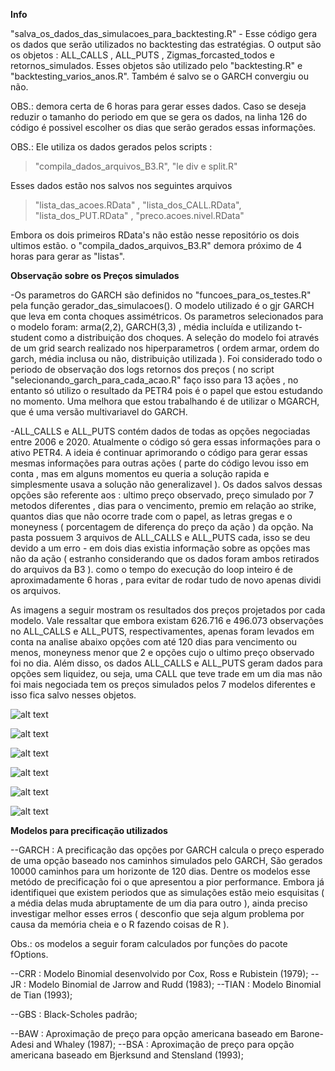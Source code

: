 **Info**

"salva_os_dados_das_simulacoes_para_backtesting.R" - Esse código gera os dados que serão utilizados no backtesting das estratégias. O output são os objetos : ALL_CALLS , ALL_PUTS , Zigmas_forcasted_todos e retornos_simulados. Esses objetos são utilizado pelo "backtesting.R" e "backtesting_varios_anos.R". Também é salvo se o GARCH convergiu ou não.

OBS.: demora certa de 6 horas para gerar esses dados. Caso se deseja reduzir o tamanho do periodo em que se gera os dados, na linha 126 do código é possivel escolher os dias que serão gerados essas informações.

OBS.: Ele utiliza os dados gerados pelos scripts :
> "compila_dados_arquivos_B3.R", "le div e split.R" 

Esses dados estão nos salvos nos seguintes arquivos
> "lista_das_acoes.RData" , "lista_dos_CALL.RData", "lista_dos_PUT.RData" , "preco.acoes.nivel.RData"

Embora os dois primeiros RData's não estão nesse repositório os dois ultimos estão. o "compila_dados_arquivos_B3.R" demora próximo de 4 horas para gerar as "listas".

**Observação sobre os Preços simulados**

-Os parametros do GARCH são definidos no "funcoes_para_os_testes.R" pela função gerador_das_simulacoes(). O modelo utilizado é o gjr GARCH que leva em conta choques assimétricos. Os parametros selecionados para o modelo foram: arma(2,2), GARCH(3,3) , média incluída e utilizando t-student como a distribuição dos choques. A seleção do modelo foi através de um grid search realizado nos hiperparametros ( ordem armar, ordem do garch, média inclusa ou não, distribuição utilizada ). Foi considerado todo o periodo de observação dos logs retornos dos preços ( no script "selecionando_garch_para_cada_acao.R" faço isso para 13 ações , no entanto só utilizo o resultado da PETR4 pois é o papel que estou estudando no momento. Uma melhora que estou trabalhando é de utilizar o MGARCH, que é uma versão multivariavel do GARCH.

-ALL_CALLS e ALL_PUTS contém dados de todas as opções negociadas entre 2006 e 2020. Atualmente o código só gera essas informações para o ativo PETR4. A ideia é continuar aprimorando o código para gerar essas mesmas informações para outras ações ( parte do código levou isso em conta , mas em alguns momentos eu queria a solução rapida e simplesmente usava a solução não generalizavel ). Os dados salvos dessas opções são referente aos : ultimo preço observado, preço simulado por 7 metodos diferentes , dias para o vencimento, premio em relação ao strike, quantos dias que não ocorre trade com o papel, as letras gregas e o moneyness ( porcentagem de diferença do preço da ação ) da opção. Na pasta possuem 3 arquivos de ALL_CALLS e ALL_PUTS cada, isso se deu devido a um erro - em dois dias existia informação sobre as opções mas não da ação ( estranho considerando que os dados foram ambos retirados do arquivos da B3 ). como o tempo do execução do loop inteiro é de aproximadamente 6 horas , para evitar de rodar tudo de novo apenas dividi os arquivos. 

As imagens a seguir mostram os resultados dos preços projetados por cada modelo. Vale ressaltar que embora existam 626.716 e 496.073 observações no ALL_CALLS e ALL_PUTS, respectivamentes, apenas foram levados em conta na analise abaixo opções com até 120 dias para vencimento ou menos, moneyness menor que 2 e opções cujo o ultimo preço observado foi no dia. Além disso, os dados ALL_CALLS e ALL_PUTS geram dados para opções sem liquidez, ou seja, uma CALL que teve trade em um dia mas não foi mais negociada tem os preços simulados pelos 7 modelos diferentes e isso fica salvo nesses objetos. 

![alt text](https://github.com/marcoaurelioguerrap/projetos/blob/main/Finan%C3%A7as/Gerando%20Dados%20para%20o%20Backtesting/Imagens/scatter_plot_call.png?raw=true)


![alt text](https://github.com/marcoaurelioguerrap/projetos/blob/main/Finan%C3%A7as/Gerando%20Dados%20para%20o%20Backtesting/Imagens/scatter_plot_put.png?raw=true)


![alt text](https://github.com/marcoaurelioguerrap/projetos/blob/main/Finan%C3%A7as/Gerando%20Dados%20para%20o%20Backtesting/Imagens/misspricing_call.png?raw=true)


![alt text](https://github.com/marcoaurelioguerrap/projetos/blob/main/Finan%C3%A7as/Gerando%20Dados%20para%20o%20Backtesting/Imagens/misspricing_put.png?raw=true)


![alt text](https://github.com/marcoaurelioguerrap/projetos/blob/main/Finan%C3%A7as/Gerando%20Dados%20para%20o%20Backtesting/Imagens/misspricing_contagem_em_log_call.png?raw=true)


![alt text](https://github.com/marcoaurelioguerrap/projetos/blob/main/Finan%C3%A7as/Gerando%20Dados%20para%20o%20Backtesting/Imagens/misspricing_contagem_em_log_put.png?raw=true)

**Modelos para precificação utilizados**

--GARCH : A precificação das opções por GARCH calcula o preço esperado de uma opção baseado nos caminhos simulados pelo GARCH, São gerados 10000 caminhos para um horizonte de 120 dias. Dentre os modelos esse metódo de precificação foi o que apresentou a pior performance. Embora já identifiquei que existem periodos que as simulações estão meio esquisitas ( a média delas muda abruptamente de um dia para outro ), ainda preciso investigar melhor esses erros ( desconfio que seja algum problema por causa da memória cheia e o R fazendo coisas de R ). 

Obs.: os modelos a seguir foram calculados por funções do pacote fOptions.

--CRR : Modelo Binomial desenvolvido por Cox, Ross e Rubistein (1979);
--JR : Modelo Binomial de Jarrow and Rudd (1983);
--TIAN : Modelo Binomial de Tian (1993);

--GBS : Black-Scholes padrão;

--BAW : Aproximação de preço para opção americana baseado em Barone-Adesi and Whaley (1987);
--BSA : Aproximação de preço para opção americana baseado em Bjerksund and Stensland (1993);


